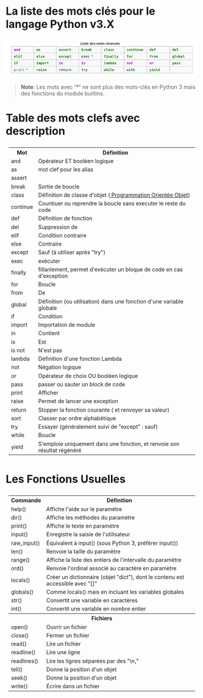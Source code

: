 # La liste des mots clés pour le langage Python v3.X

![Table des Mots Cles en Python](https://github.com/konan08-nic/pythoncamp/blob/main/assets/py-mots-cles.png)

> **Note**: Les mots avec **'*'** ne sont plus des mots-clés en Python 3 mais des fonctions du module builtins.

# Table des mots clefs avec description

<table style="margin:0.5em auto 0.5em auto; border-collapse:collapse; padding:0.5em;">
<tbody>
  <tr>
    <th>Mot</th>
    <th>Définition</th>
  </tr>
  <tr>
    <td>and</td>
    <td>Opérateur ET booléen logique</td>
  </tr>
  <tr>
    <td>as</td>
    <td>mot clef pour les alias</td>
  </tr>
  <tr>
    <td>assert</td>
    <td></td>
  </tr>
  <tr>
    <td>break</td>
    <td>Sortie de boucle</td>
  </tr>
  <tr>
    <td>class</td>
    <td>
      Définition de classe d'objet (<a href="https://fr.wikipedia.org/wiki/POO" class="extiw" title="w:POO" target="_blank"> Programmation Orientée Objet</a>)
    </td>
  </tr>
  <tr>
    <td>continue</td>
    <td>Countiuer ou reprendre la boucle sans executer le reste du code</td>
  </tr>
  <tr>
    <td>def</td>
    <td>Définition de fonction</td>
  </tr>
  <tr>
    <td>del</td>
    <td>Suppression de</td>
  </tr>
  <tr>
    <td>elif</td>
    <td>Condition contraire</td>
  </tr>
  <tr>
    <td>else</td>
    <td>Contraire</td>
  </tr>
  <tr>
    <td>except</td>
    <td>Sauf (à utiliser après "try")</td>
  </tr>
  <tr>
    <td>exec</td>
    <td>exécuter</td>
  </tr>
  <tr>
    <td>finally</td>
    <td>fillanlement, permet d'exécuter un bloque de code en cas d'exception</td>
  </tr>
<tr>
  <td>for</td>
  <td>Boucle</td>
  </tr>
  <tr>
    <td>from</td>
    <td>De</td>
  </tr>
  <tr>
    <td>global</td>
    <td>Définition (ou utilisation) dans une fonction d'une variable globale</td>
  </tr>
  <tr>
    <td>if</td>
    <td>Condition</td>
  </tr>
  <tr>
    <td>import</td>
    <td>Importation de module</td>
  </tr>
  <tr>
    <td>in</td>
    <td>Contient</td>
  </tr>
  <tr>
    <td>is</td>
    <td>Est</td>
  </tr>
  <tr>
    <td>is not</td>
    <td>N'est pas</td>
  </tr>
  <tr>
    <td>lambda</td>
    <td>Définition d'une fonction Lambda</td>
  </tr>
  <tr>
    <td>not</td>
    <td>Négation logique</td>
  </tr>
  <tr>
    <td>or</td>
    <td>Opérateur de choix OU booléen logique</td>
  </tr>
  <tr>
    <td>pass</td>
    <td>passer ou sauter un block de code</td>
  </tr>
  <tr>
    <td>print</td>
    <td>Afficher</td>
  </tr>
  <tr>
    <td>raise</td>
    <td>Permet de lancer une exception</td>
  </tr>
  <tr>
    <td>return</td>
    <td>Stopper la fonction courante ( et renvoyer sa valeur)</td>
  </tr>
  <tr>
    <td>sort</td>
    <td>Classer par ordre alphabétique</td>
  </tr>
  <tr>
    <td>try</td>
    <td>Essayer (généralement suivi de "except"&nbsp;: sauf)</td>
  </tr>
  <tr>
    <td>while</td>
    <td>Boucle</td>
  </tr>
  <tr>
    <td>yield</td>
    <td>S'emploie uniquement dans une fonction, et renvoie son résultat régénéré</td>
  </tr>
  </tbody>
</table>

# Les Fonctions Usuelles

<table style="margin:0.5em auto 0.5em auto; border-collapse:collapse; padding:0.5em;">
<tbody><tr>
<th>Commande
</th>
<th>Définition
</th></tr>
<tr>
<td>help()</td>
<td>Affiche l'aide sur le paramètre
</td></tr>
<tr>
<td>dir()</td>
<td>Affiche les méthodes du paramètre
</td></tr>
<tr>
<td>print()</td>
<td>Affiche le texte en paramètre
</td></tr>
<tr>
<td>input()</td>
<td>Enregistre la saisie de l'utilisateur
</td></tr>
<tr>
<td>raw_input()</td>
<td>Équivalent à input() (sous Python 3, préférer input())
</td></tr>
<tr>
<td>len()</td>
<td>Renvoie la taille du paramètre
</td></tr>
<tr>
<td>range()</td>
<td>Affiche la liste des entiers de l'intervalle du paramètre
</td></tr>
<tr>
<td>ord()</td>
<td>Renvoie l'ordinal associé au caractère en paramètre
</td></tr>
<tr>
<td>locals()</td>
<td>Créer un dictionnaire (objet "dict"), dont le contenu est accessible avec "[]"
</td></tr>
<tr>
<td>globals()</td>
<td>Comme locals() mais en incluant les variables globales
</td></tr>
<tr>
<td>str()</td>
<td>Convertit une variable en caractères
</td></tr>
<tr>
<td>int()</td>
<td>Convertit une variable en nombre entier
</td></tr>
<tr>
<th colspan="2">Fichiers
</th></tr>
<tr>
<td>open()</td>
<td>Ouvrir un fichier
</td></tr>
<tr>
<td>close()</td>
<td>Fermer un fichier
</td></tr>
<tr>
<td>read()</td>
<td>Lire un fichier
</td></tr>
<tr>
<td>readline()</td>
<td>Lire une ligne
</td></tr>
<tr>
<td>readlines()</td>
<td>Lire les lignes séparées par des "\n,"
</td></tr>
<tr>
<td>tell()</td>
<td>Donne la position d'un objet
</td></tr>
<tr>
<td>seek()</td>
<td>Donne la position d'un objet
</td></tr>
<tr>
<td>write()</td>
<td>Écrire dans un fichier
</td></tr></tbody></table>
